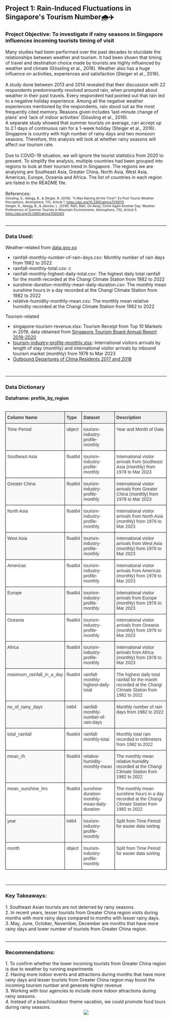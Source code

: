 <h2 style="text-align: left;">Project 1:&nbsp;Rain-Induced Fluctuations in Singapore's Tourism Number🌧️✈️</h2><span></span><h3 style="text-align: left;">Project Objective: To investigate if rainy seasons in Singapore influences incoming tourists timing of visit</h3><div><div>Many studies had been performed over the past decades to elucidate the relationships between weather and tourism. It had been shown that timing of travel and destination choice made by tourists are highly influenced by weather and climate (Gössling et al., 2016). Weather also has a huge influence on activities, experiences and satisfaction (Steiger et al., 2016).</div><div><br /></div><div>A study done between 2013 and 2014 revealed that their discussion with 22 respondents predominantly revolved around rain, when prompted about weather in their past travels. Every respondent had pointed out that rain led to a negative holiday experience. Among all the negative weather experiences mentioned by the respondents, rain stood out as the most frequently cited memory. Reasons given includes ‘last-minute change of plans’ and ‘lack of indoor activities’ (Gössling et al., 2016).</div><div>A separate study showed that summer tourists on average, can accept up to 2.1 days of continuous rain for a 1-week holiday (Steiger et al., 2016). Singapore is country with high number of rainy days and two monsoon seasons. Therefore, this analysis will look at whether rainy seasons will affect our tourism rate.</div><div><br /></div><div>Due to COVID-19 situation, we will ignore the tourist statistics from 2020 to present. To simplify the analysis, multiple countries had been grouped into regions to look at their tourism trend in Singapore. The regions we are analysing are Southeast Asia, Greater China, North Asia, West Asia, Americas, Europe, Oceania and Africa. The list of countries in each region are listed in the README file.</div><div><br /></div><div>References:</div><div><span style="font-size: x-small;">Gössling, S., Abegg, B., &amp; Steiger, R. (2016). “It Was Raining All the Time!”: Ex Post Tourist Weather Perceptions. Atmosphere, 7(1), Article 1. <a href="https://doi.org/10.3390/atmos7010010">https://doi.org/10.3390/atmos7010010</a></span></div><div><span style="font-size: x-small;">Steiger, R., Abegg, B., &amp; Jänicke, L. (2016). Rain, Rain, Go Away, Come Again Another Day. Weather Preferences of Summer Tourists in Mountain Environments. Atmosphere, 7(5), Article 5. <a href="https://doi.org/10.3390/atmos7050063">https://doi.org/10.3390/atmos7050063</a></span></div></div><div><br /></div><span><hr class="dashed" /></span><h3 style="text-align: left;">Data Used:</h3><div>Weather-related from <a href="http://data.gov.sg">data.gov.sg</a></div><div><ul style="text-align: left;"><li>rainfall-monthly-number-of-rain-days.csv: Monthly number of rain days from 1982 to 2022</li><li>rainfall-monthly-total.csv: c</li><li>rainfall-monthly-highest-daily-total.csv:&nbsp;The highest daily total rainfall for the month recorded at the Changi Climate Station from 1982 to 2022</li><li>sunshine-duration-monthly-mean-daily-duration.csv:&nbsp;The monthly mean sunshine hours in a day recorded at the Changi Climate Station from 1982 to 2022</li><li>relative-humidity-monthly-mean.csv:&nbsp;The monthly mean relative humidity recorded at the Changi Climate Station from 1982 to 2022</li></ul></div><div>Tourism-related</div><div><ul style="text-align: left;"><li>singapore-tourism-revenue.xlsx: Tourism Receipt from Top 10 Markets in 2019, data obtained from <a href="https://www.stb.gov.sg/content/dam/stb/documents/annualreports/Singapore%20Tourism%20Board_Annual%20Report%202019-2020.pdf" target="_blank">Singapore Tourism Board Annual Report 2019-2020</a></li><li><a href="https://tablebuilder.singstat.gov.sg/statistical-tables/downloadMultiple/_xVRYuIPVEe2yAjZN4FFXw">tourism-industry-profile-monthly.xlsx</a>: International visitors arrivals by length of stay (monthly) and international visitor arrivals by inbound tourism market (monthly) from 1978 to Mar 2023</li><li><a href="http://www.travellinkdaily.com/tld/dsj/15550.htm" target="_blank">Outbound Departures of China Residents 2017 and 2018</a></li></ul><div><br /></div><span><hr class="dashed" /></span><h3 style="text-align: left;">Data Dictionary</h3></div><div><b>Dataframe:&nbsp;profile_by_region</b></div><div><br /></div><div>

<table class="tg" style="border-collapse: collapse; border-color: rgb(204, 204, 204); border-spacing: 0px;"><thead><tr><th style="background-color: #f0f0f0; border-color: rgb(0, 0, 0); border-style: solid; border-width: 1px; color: #333333; font-family: Arial, sans-serif; font-size: 14px; overflow: hidden; padding: 10px 5px; text-align: left; vertical-align: top; word-break: normal;">Column Name</th><th style="background-color: #f0f0f0; border-color: rgb(0, 0, 0); border-style: solid; border-width: 1px; color: #333333; font-family: Arial, sans-serif; font-size: 14px; overflow: hidden; padding: 10px 5px; text-align: left; vertical-align: top; word-break: normal;">Type</th><th style="background-color: #f0f0f0; border-color: rgb(0, 0, 0); border-style: solid; border-width: 1px; color: #333333; font-family: Arial, sans-serif; font-size: 14px; overflow: hidden; padding: 10px 5px; text-align: left; vertical-align: top; word-break: normal;">Dataset</th><th style="background-color: #f0f0f0; border-color: rgb(0, 0, 0); border-style: solid; border-width: 1px; color: #333333; font-family: Arial, sans-serif; font-size: 14px; overflow: hidden; padding: 10px 5px; text-align: left; vertical-align: top; word-break: normal;">Description</th></tr></thead><tbody><tr><td style="background-color: #f9f9f9; border-color: rgb(0, 0, 0); border-style: solid; border-width: 1px; color: #333333; font-family: Arial, sans-serif; font-size: 14px; overflow: hidden; padding: 10px 5px; text-align: left; vertical-align: top; word-break: normal;">Time Period</td><td style="background-color: #f9f9f9; border-color: rgb(0, 0, 0); border-style: solid; border-width: 1px; color: #333333; font-family: Arial, sans-serif; font-size: 14px; overflow: hidden; padding: 10px 5px; text-align: left; vertical-align: top; word-break: normal;">object</td><td style="background-color: #f9f9f9; border-color: rgb(0, 0, 0); border-style: solid; border-width: 1px; color: #333333; font-family: Arial, sans-serif; font-size: 14px; overflow: hidden; padding: 10px 5px; text-align: left; vertical-align: top; word-break: normal;">tourism-industry-profile-monthly</td><td style="background-color: #f9f9f9; border-color: rgb(0, 0, 0); border-style: solid; border-width: 1px; color: #333333; font-family: Arial, sans-serif; font-size: 14px; overflow: hidden; padding: 10px 5px; text-align: left; vertical-align: top; word-break: normal;">Year and Month of Data</td></tr><tr><td style="background-color: white; border-color: rgb(0, 0, 0); border-style: solid; border-width: 1px; color: #333333; font-family: Arial, sans-serif; font-size: 14px; overflow: hidden; padding: 10px 5px; text-align: left; vertical-align: top; word-break: normal;">Southeast Asia</td><td style="background-color: white; border-color: rgb(0, 0, 0); border-style: solid; border-width: 1px; color: #333333; font-family: Arial, sans-serif; font-size: 14px; overflow: hidden; padding: 10px 5px; text-align: left; vertical-align: top; word-break: normal;">float64</td><td style="background-color: white; border-color: rgb(0, 0, 0); border-style: solid; border-width: 1px; color: #333333; font-family: Arial, sans-serif; font-size: 14px; overflow: hidden; padding: 10px 5px; text-align: left; vertical-align: top; word-break: normal;">tourism-industry-profile-monthly</td><td style="background-color: white; border-color: rgb(0, 0, 0); border-style: solid; border-width: 1px; color: #333333; font-family: Arial, sans-serif; font-size: 14px; overflow: hidden; padding: 10px 5px; text-align: left; vertical-align: top; word-break: normal;">International visitor arrivals from Southeast Asia (monthly) from 1978 to Mar 2023</td></tr><tr><td style="background-color: #f9f9f9; border-color: rgb(0, 0, 0); border-style: solid; border-width: 1px; color: #333333; font-family: Arial, sans-serif; font-size: 14px; overflow: hidden; padding: 10px 5px; text-align: left; vertical-align: top; word-break: normal;">Greater China</td><td style="background-color: #f9f9f9; border-color: rgb(0, 0, 0); border-style: solid; border-width: 1px; color: #333333; font-family: Arial, sans-serif; font-size: 14px; overflow: hidden; padding: 10px 5px; text-align: left; vertical-align: top; word-break: normal;">float64</td><td style="background-color: #f9f9f9; border-color: rgb(0, 0, 0); border-style: solid; border-width: 1px; color: #333333; font-family: Arial, sans-serif; font-size: 14px; overflow: hidden; padding: 10px 5px; text-align: left; vertical-align: top; word-break: normal;">tourism-industry-profile-monthly</td><td style="background-color: #f9f9f9; border-color: rgb(0, 0, 0); border-style: solid; border-width: 1px; color: #333333; font-family: Arial, sans-serif; font-size: 14px; overflow: hidden; padding: 10px 5px; text-align: left; vertical-align: top; word-break: normal;">International visitor arrivals from Greater China (monthly) from 1978 to Mar 2023</td></tr><tr><td style="background-color: white; border-color: rgb(0, 0, 0); border-style: solid; border-width: 1px; color: #333333; font-family: Arial, sans-serif; font-size: 14px; overflow: hidden; padding: 10px 5px; text-align: left; vertical-align: top; word-break: normal;">North Asia</td><td style="background-color: white; border-color: rgb(0, 0, 0); border-style: solid; border-width: 1px; color: #333333; font-family: Arial, sans-serif; font-size: 14px; overflow: hidden; padding: 10px 5px; text-align: left; vertical-align: top; word-break: normal;">float64</td><td style="background-color: white; border-color: rgb(0, 0, 0); border-style: solid; border-width: 1px; color: #333333; font-family: Arial, sans-serif; font-size: 14px; overflow: hidden; padding: 10px 5px; text-align: left; vertical-align: top; word-break: normal;">tourism-industry-profile-monthly</td><td style="background-color: white; border-color: rgb(0, 0, 0); border-style: solid; border-width: 1px; color: #333333; font-family: Arial, sans-serif; font-size: 14px; overflow: hidden; padding: 10px 5px; text-align: left; vertical-align: top; word-break: normal;">International visitor arrivals from North Asia (monthly) from 1978 to Mar 2023</td></tr><tr><td style="background-color: #f9f9f9; border-color: rgb(0, 0, 0); border-style: solid; border-width: 1px; color: #333333; font-family: Arial, sans-serif; font-size: 14px; overflow: hidden; padding: 10px 5px; text-align: left; vertical-align: top; word-break: normal;">West Asia</td><td style="background-color: #f9f9f9; border-color: rgb(0, 0, 0); border-style: solid; border-width: 1px; color: #333333; font-family: Arial, sans-serif; font-size: 14px; overflow: hidden; padding: 10px 5px; text-align: left; vertical-align: top; word-break: normal;">float64</td><td style="background-color: #f9f9f9; border-color: rgb(0, 0, 0); border-style: solid; border-width: 1px; color: #333333; font-family: Arial, sans-serif; font-size: 14px; overflow: hidden; padding: 10px 5px; text-align: left; vertical-align: top; word-break: normal;">tourism-industry-profile-monthly</td><td style="background-color: #f9f9f9; border-color: rgb(0, 0, 0); border-style: solid; border-width: 1px; color: #333333; font-family: Arial, sans-serif; font-size: 14px; overflow: hidden; padding: 10px 5px; text-align: left; vertical-align: top; word-break: normal;">International visitor arrivals from West Asia (monthly) from 1978 to Mar 2023</td></tr><tr><td style="background-color: white; border-color: rgb(0, 0, 0); border-style: solid; border-width: 1px; color: #333333; font-family: Arial, sans-serif; font-size: 14px; overflow: hidden; padding: 10px 5px; text-align: left; vertical-align: top; word-break: normal;">Americas</td><td style="background-color: white; border-color: rgb(0, 0, 0); border-style: solid; border-width: 1px; color: #333333; font-family: Arial, sans-serif; font-size: 14px; overflow: hidden; padding: 10px 5px; text-align: left; vertical-align: top; word-break: normal;">float64</td><td style="background-color: white; border-color: rgb(0, 0, 0); border-style: solid; border-width: 1px; color: #333333; font-family: Arial, sans-serif; font-size: 14px; overflow: hidden; padding: 10px 5px; text-align: left; vertical-align: top; word-break: normal;">tourism-industry-profile-monthly</td><td style="background-color: white; border-color: rgb(0, 0, 0); border-style: solid; border-width: 1px; color: #333333; font-family: Arial, sans-serif; font-size: 14px; overflow: hidden; padding: 10px 5px; text-align: left; vertical-align: top; word-break: normal;">International visitor arrivals from Americas (monthly) from 1978 to Mar 2023</td></tr><tr><td style="background-color: #f9f9f9; border-color: rgb(0, 0, 0); border-style: solid; border-width: 1px; color: #333333; font-family: Arial, sans-serif; font-size: 14px; overflow: hidden; padding: 10px 5px; text-align: left; vertical-align: top; word-break: normal;">Europe</td><td style="background-color: #f9f9f9; border-color: rgb(0, 0, 0); border-style: solid; border-width: 1px; color: #333333; font-family: Arial, sans-serif; font-size: 14px; overflow: hidden; padding: 10px 5px; text-align: left; vertical-align: top; word-break: normal;">float64</td><td style="background-color: #f9f9f9; border-color: rgb(0, 0, 0); border-style: solid; border-width: 1px; color: #333333; font-family: Arial, sans-serif; font-size: 14px; overflow: hidden; padding: 10px 5px; text-align: left; vertical-align: top; word-break: normal;">tourism-industry-profile-monthly</td><td style="background-color: #f9f9f9; border-color: rgb(0, 0, 0); border-style: solid; border-width: 1px; color: #333333; font-family: Arial, sans-serif; font-size: 14px; overflow: hidden; padding: 10px 5px; text-align: left; vertical-align: top; word-break: normal;">International visitor arrivals from Europe (monthly) from 1978 to Mar 2023</td></tr><tr><td style="background-color: white; border-color: rgb(0, 0, 0); border-style: solid; border-width: 1px; color: #333333; font-family: Arial, sans-serif; font-size: 14px; overflow: hidden; padding: 10px 5px; text-align: left; vertical-align: top; word-break: normal;">Oceania</td><td style="background-color: white; border-color: rgb(0, 0, 0); border-style: solid; border-width: 1px; color: #333333; font-family: Arial, sans-serif; font-size: 14px; overflow: hidden; padding: 10px 5px; text-align: left; vertical-align: top; word-break: normal;">float64</td><td style="background-color: white; border-color: rgb(0, 0, 0); border-style: solid; border-width: 1px; color: #333333; font-family: Arial, sans-serif; font-size: 14px; overflow: hidden; padding: 10px 5px; text-align: left; vertical-align: top; word-break: normal;">tourism-industry-profile-monthly</td><td style="background-color: white; border-color: rgb(0, 0, 0); border-style: solid; border-width: 1px; color: #333333; font-family: Arial, sans-serif; font-size: 14px; overflow: hidden; padding: 10px 5px; text-align: left; vertical-align: top; word-break: normal;">International visitor arrivals from Oceania (monthly) from 1978 to Mar 2023</td></tr><tr><td style="background-color: #f9f9f9; border-color: rgb(0, 0, 0); border-style: solid; border-width: 1px; color: #333333; font-family: Arial, sans-serif; font-size: 14px; overflow: hidden; padding: 10px 5px; text-align: left; vertical-align: top; word-break: normal;">Africa</td><td style="background-color: #f9f9f9; border-color: rgb(0, 0, 0); border-style: solid; border-width: 1px; color: #333333; font-family: Arial, sans-serif; font-size: 14px; overflow: hidden; padding: 10px 5px; text-align: left; vertical-align: top; word-break: normal;">float64</td><td style="background-color: #f9f9f9; border-color: rgb(0, 0, 0); border-style: solid; border-width: 1px; color: #333333; font-family: Arial, sans-serif; font-size: 14px; overflow: hidden; padding: 10px 5px; text-align: left; vertical-align: top; word-break: normal;">tourism-industry-profile-monthly</td><td style="background-color: #f9f9f9; border-color: rgb(0, 0, 0); border-style: solid; border-width: 1px; color: #333333; font-family: Arial, sans-serif; font-size: 14px; overflow: hidden; padding: 10px 5px; text-align: left; vertical-align: top; word-break: normal;">International visitor arrivals from Africa (monthly) from 1978 to Mar 2023</td></tr><tr><td style="background-color: white; border-color: rgb(0, 0, 0); border-style: solid; border-width: 1px; color: #333333; font-family: Arial, sans-serif; font-size: 14px; overflow: hidden; padding: 10px 5px; text-align: left; vertical-align: top; word-break: normal;">maximum_rainfall_in_a_day</td><td style="background-color: white; border-color: rgb(0, 0, 0); border-style: solid; border-width: 1px; color: #333333; font-family: Arial, sans-serif; font-size: 14px; overflow: hidden; padding: 10px 5px; text-align: left; vertical-align: top; word-break: normal;">float64</td><td style="background-color: white; border-color: rgb(0, 0, 0); border-style: solid; border-width: 1px; color: #333333; font-family: Arial, sans-serif; font-size: 14px; overflow: hidden; padding: 10px 5px; text-align: left; vertical-align: top; word-break: normal;">rainfall-monthly-highest-daily-total</td><td style="background-color: white; border-color: rgb(0, 0, 0); border-style: solid; border-width: 1px; color: #333333; font-family: Arial, sans-serif; font-size: 14px; overflow: hidden; padding: 10px 5px; text-align: left; vertical-align: top; word-break: normal;">The highest daily total rainfall for the month recorded at the Changi Climate Station from 1982 to 2022</td></tr><tr><td style="background-color: #f9f9f9; border-color: rgb(0, 0, 0); border-style: solid; border-width: 1px; color: #333333; font-family: Arial, sans-serif; font-size: 14px; overflow: hidden; padding: 10px 5px; text-align: left; vertical-align: top; word-break: normal;">no_of_rainy_days</td><td style="background-color: #f9f9f9; border-color: rgb(0, 0, 0); border-style: solid; border-width: 1px; color: #333333; font-family: Arial, sans-serif; font-size: 14px; overflow: hidden; padding: 10px 5px; text-align: left; vertical-align: top; word-break: normal;">int64</td><td style="background-color: #f9f9f9; border-color: rgb(0, 0, 0); border-style: solid; border-width: 1px; color: #333333; font-family: Arial, sans-serif; font-size: 14px; overflow: hidden; padding: 10px 5px; text-align: left; vertical-align: top; word-break: normal;">rainfall-monthly-number-of-rain-days</td><td style="background-color: #f9f9f9; border-color: rgb(0, 0, 0); border-style: solid; border-width: 1px; color: #333333; font-family: Arial, sans-serif; font-size: 14px; overflow: hidden; padding: 10px 5px; text-align: left; vertical-align: top; word-break: normal;">Monthly number of rain days from 1982 to 2022</td></tr><tr><td style="background-color: white; border-color: rgb(0, 0, 0); border-style: solid; border-width: 1px; color: #333333; font-family: Arial, sans-serif; font-size: 14px; overflow: hidden; padding: 10px 5px; text-align: left; vertical-align: top; word-break: normal;">total_rainfall</td><td style="background-color: white; border-color: rgb(0, 0, 0); border-style: solid; border-width: 1px; color: #333333; font-family: Arial, sans-serif; font-size: 14px; overflow: hidden; padding: 10px 5px; text-align: left; vertical-align: top; word-break: normal;">float64</td><td style="background-color: white; border-color: rgb(0, 0, 0); border-style: solid; border-width: 1px; color: #333333; font-family: Arial, sans-serif; font-size: 14px; overflow: hidden; padding: 10px 5px; text-align: left; vertical-align: top; word-break: normal;">rainfall-monthly-total</td><td style="background-color: white; border-color: rgb(0, 0, 0); border-style: solid; border-width: 1px; color: #333333; font-family: Arial, sans-serif; font-size: 14px; overflow: hidden; padding: 10px 5px; text-align: left; vertical-align: top; word-break: normal;">Monthly total rain recorded in millimeters from 1982 to 2022</td></tr><tr><td style="background-color: #f9f9f9; border-color: rgb(0, 0, 0); border-style: solid; border-width: 1px; color: #333333; font-family: Arial, sans-serif; font-size: 14px; overflow: hidden; padding: 10px 5px; text-align: left; vertical-align: top; word-break: normal;">mean_rh</td><td style="background-color: #f9f9f9; border-color: rgb(0, 0, 0); border-style: solid; border-width: 1px; color: #333333; font-family: Arial, sans-serif; font-size: 14px; overflow: hidden; padding: 10px 5px; text-align: left; vertical-align: top; word-break: normal;">float64</td><td style="background-color: #f9f9f9; border-color: rgb(0, 0, 0); border-style: solid; border-width: 1px; color: #333333; font-family: Arial, sans-serif; font-size: 14px; overflow: hidden; padding: 10px 5px; text-align: left; vertical-align: top; word-break: normal;">relative-humidity-monthly-mean</td><td style="background-color: #f9f9f9; border-color: rgb(0, 0, 0); border-style: solid; border-width: 1px; color: #333333; font-family: Arial, sans-serif; font-size: 14px; overflow: hidden; padding: 10px 5px; text-align: left; vertical-align: top; word-break: normal;">The monthly mean relative humidity recorded at the Changi Climate Station from 1982 to 2022</td></tr><tr><td style="background-color: white; border-color: rgb(0, 0, 0); border-style: solid; border-width: 1px; color: #333333; font-family: Arial, sans-serif; font-size: 14px; overflow: hidden; padding: 10px 5px; text-align: left; vertical-align: top; word-break: normal;">mean_sunshine_hrs</td><td style="background-color: white; border-color: rgb(0, 0, 0); border-style: solid; border-width: 1px; color: #333333; font-family: Arial, sans-serif; font-size: 14px; overflow: hidden; padding: 10px 5px; text-align: left; vertical-align: top; word-break: normal;">float64</td><td style="background-color: white; border-color: rgb(0, 0, 0); border-style: solid; border-width: 1px; color: #333333; font-family: Arial, sans-serif; font-size: 14px; overflow: hidden; padding: 10px 5px; text-align: left; vertical-align: top; word-break: normal;">sunshine-duration-monthly-mean-daily-duration</td><td style="background-color: white; border-color: rgb(0, 0, 0); border-style: solid; border-width: 1px; color: #333333; font-family: Arial, sans-serif; font-size: 14px; overflow: hidden; padding: 10px 5px; text-align: left; vertical-align: top; word-break: normal;">The monthly mean sunshine hours in a day recorded at the Changi Climate Station from 1982 to 2022</td></tr><tr><td style="background-color: #f9f9f9; border-color: rgb(0, 0, 0); border-style: solid; border-width: 1px; color: #333333; font-family: Arial, sans-serif; font-size: 14px; overflow: hidden; padding: 10px 5px; text-align: left; vertical-align: top; word-break: normal;">year</td><td style="background-color: #f9f9f9; border-color: rgb(0, 0, 0); border-style: solid; border-width: 1px; color: #333333; font-family: Arial, sans-serif; font-size: 14px; overflow: hidden; padding: 10px 5px; text-align: left; vertical-align: top; word-break: normal;">int64</td><td style="background-color: #f9f9f9; border-color: rgb(0, 0, 0); border-style: solid; border-width: 1px; color: #333333; font-family: Arial, sans-serif; font-size: 14px; overflow: hidden; padding: 10px 5px; text-align: left; vertical-align: top; word-break: normal;">tourism-industry-profile-monthly</td><td style="background-color: #f9f9f9; border-color: rgb(0, 0, 0); border-style: solid; border-width: 1px; color: #333333; font-family: Arial, sans-serif; font-size: 14px; overflow: hidden; padding: 10px 5px; text-align: left; vertical-align: top; word-break: normal;">Split from Time Period for easier data sorting</td></tr><tr><td style="background-color: white; border-color: rgb(0, 0, 0); border-style: solid; border-width: 1px; color: #333333; font-family: Arial, sans-serif; font-size: 14px; overflow: hidden; padding: 10px 5px; text-align: left; vertical-align: top; word-break: normal;">month</td><td style="background-color: white; border-color: rgb(0, 0, 0); border-style: solid; border-width: 1px; color: #333333; font-family: Arial, sans-serif; font-size: 14px; overflow: hidden; padding: 10px 5px; text-align: left; vertical-align: top; word-break: normal;">object</td><td style="background-color: white; border-color: rgb(0, 0, 0); border-style: solid; border-width: 1px; color: #333333; font-family: Arial, sans-serif; font-size: 14px; overflow: hidden; padding: 10px 5px; text-align: left; vertical-align: top; word-break: normal;">tourism-industry-profile-monthly</td><td style="background-color: white; border-color: rgb(0, 0, 0); border-style: solid; border-width: 1px; color: #333333; font-family: Arial, sans-serif; font-size: 14px; overflow: hidden; padding: 10px 5px; text-align: left; vertical-align: top; word-break: normal;">Split from Time Period for easier data sorting</td></tr></tbody></table>
  
</div><div><br /></div><span><hr class="dashed" /></span><h3 style="text-align: left;">Key Takeaways:</h3><div>1. Southeast Asian tourists are not deterred by rainy seasons.&nbsp;</div><div>2. In recent years, lesser tourists from Greater China region visits during months with more rainy days compared to months with lesser rainy days.&nbsp;</div><div>3. May, June, October, November, December are months that have more rainy days and lower number of tourists from Greater China region.</div><div><br /></div><span><hr class="dashed" /></span><h3 style="text-align: left;">Recommendations:</h3><div>1. To confirm whether the lower incoming tourists from Greater China region is due to weather by running experiments</div><div>2. Having more indoor events and attractions during months that have more rainy days and lesser tourists from Greater China region may boost the incoming tourism number and generate higher revenue</div><div>3. Working with tour agencies to include more indoor attractions during rainy seasons.&nbsp;</div><div>4. Instead of a beach/outdoor theme vacation, we could promote food tours during rainy seasons.&nbsp;</div><div class="separator" style="clear: both; text-align: center;"><a href="https://i.ibb.co/B31ZD5R/Picture104.png" style="margin-left: 1em; margin-right: 1em;"><img border="0" data-original-height="175" data-original-width="2000" src="https://i.ibb.co/B31ZD5R/Picture104.png" /></a></div>
